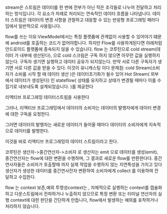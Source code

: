 stream은 스트림은 데이터를 한 번에 전부가 아닌 작은 조각들로 나누어 전달하고 처리하는 방식입니다. 각 요소가 차례로 처리되는 연속적인 데이터 흐름을 나타냅니다. 데이터 스트림은 데이터의 변경 사항을 관찰하고 대응할 수 있는 반응형 프로그래밍 패러다임에서 일반적으로 사용됩니다.

flow를 쓰는 이유:ViewModel에서는 특정 플랫품에 관계없이 사용할 수 있어야기 떄문에 android를 호출하는 코드가 없어야합니다. 하지만 Flow를 사용하게된다면 아래처럼 안드로이드 플랫폼에 종속되지 않을 수 있습니다.
flow 는 코루틴으로 cold stream(데이터 가 내부에 생산된다), 으로 cold 스크림은 구독 하지 않으면 아무런 값을 실행하지 않는다.
구독자 생기면 실행하고 데이터 공유가 되지않는다. 만약 서로 다른 구독자가 생기면 서로 다른 값을 받을 수 있다. 이것이 
유니캐스팅 이다 
문제점: cold Stream(소비자가 소비를 시작 할 때 데이터 생산 )은 데이터초기화가 될수 있어 Hot Stream( 외부에서 데이터가 생성된다) 인 stateflow( 상태를 유지하고 상태가 변경될 때마다 이를 수집기로 내보내도록 설계되었습니다. )를 제공한다



리액티브 프로그래밍 데이터스트림을 사용한다

그러나, 리액티브 프로그래밍에서 데이터의 소비자는 데이터의 발행자에게 데이터 변경에 대한 구독을 요청한다.

그러면 데이터의 발행자는 새로운 데이터가 들어올 때마다 데이터의 소비자에게 지속적으로 데이터를 발행한다.

 이것을 바로 리액티브 프로그래밍의 데이터 스트림이라고 한다.



코루틴은 생산자->중간연산자->소비자
로 생산자는 emit 으로 데이터를 생성(emit), 중간연산자는    flow에 대한 변환을 수행하며, 그 결과로 새로운 flow를 반환한다다. 중간연사자들은 소비자가 호출할때 까지 실제 작업을 수행하지 않는 지연특성을 가지고 있다 생산자가 생성한 데이터를 중간연사잔자 변환하여 소비자에게 collect 를 이용하여 전달하고 수집한다.



flow 는 context 보존,예외 투명성context는 , 자체적으로 실행하는 context를 캡슐화하고 다운스트림에서 전파하거나 누출하지 않으므로 특정 변환 또는 터미널 연산자의 실행 context에 대한 판단을 간단하게 만듭니다, flow에서 발생하는 예외를 포착하거나 처리하지 않습니다. 